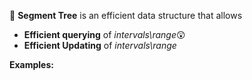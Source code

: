 📌 **Segment Tree** is an efficient data structure that allows

- **Efficient querying** of *intervals\range*😲
- **Efficient Updating** of *intervals\range*

**Examples:**